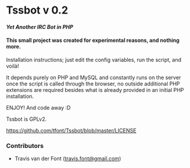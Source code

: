 Tssbot v 0.2
======

#### *Yet Another IRC Bot in PHP*
#### This small project was created for experimental reasons, and nothing more.


Installation instructions; just edit the config variables, run the script, and voilà!

It depends purely on PHP and MySQL and constantly runs on the server once the script is called through the browser, no outside additional PHP extensions are required besides what is already provided in an initial PHP installation.

ENJOY! And code away :D

Tssbot is GPLv2.

https://github.com/tfont/Tssbot/blob/master/LICENSE

### Contributors
- Travis van der Font (travis.font@gmail.com)
